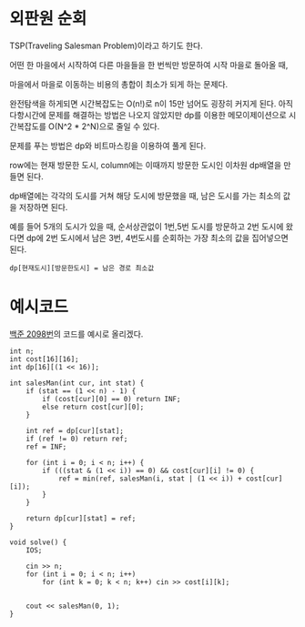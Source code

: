 # 외판원 순회
TSP(Traveling Salesman Problem)이라고 하기도 한다. 

어떤 한 마을에서 시작하여 다른 마을들을 한 번씩만 방문하여 시작 마을로 돌아올 때,

마을에서 마을로 이동하는 비용의 총합이 최소가 되게 하는 문제다.

완전탐색을 하게되면 시간복잡도는 O(n!)로 n이 15만 넘어도 굉장히 커지게 된다. 아직 다항시간에 문제를 해결하는 방법은 나오지 않았지만 dp를 이용한 메모이제이션으로 시간복잡도를 O(N^2 * 2^N)으로 줄일 수 있다.

문제를 푸는 방법은 dp와 비트마스킹을 이용하여 풀게 된다. 

row에는 현재 방문한 도시, column에는 이때까지 방문한 도시인 이차원 dp배열을 만들면 된다. 

dp배열에는 각각의 도시를 거쳐 해당 도시에 방문했을 때, 남은 도시를 가는 최소의 값을 저장하면 된다. 

예를 들어 5개의 도시가 있을 때, 순서상관없이 1번,5번 도시를 방문하고 2번 도시에 왔다면 dp에 2번 도시에서 남은 3번, 4번도시를 순회하는 가장 최소의 값을 집어넣으면 된다. 

    dp[현재도시][방문한도시] = 남은 경로 최소값

# 예시코드
[백준 2098번](https://www.acmicpc.net/problem/2098)의 코드를 예시로 올리겠다.

    int n;
    int cost[16][16];
    int dp[16][(1 << 16)];

    int salesMan(int cur, int stat) {
        if (stat == (1 << n) - 1) {
            if (cost[cur][0] == 0) return INF;
            else return cost[cur][0];
        }

        int ref = dp[cur][stat];
        if (ref != 0) return ref;
        ref = INF;

        for (int i = 0; i < n; i++) {
            if (((stat & (1 << i)) == 0) && cost[cur][i] != 0) {
                ref = min(ref, salesMan(i, stat | (1 << i)) + cost[cur][i]);
            }
        }

        return dp[cur][stat] = ref;
    }

    void solve() {
        IOS;
        
        cin >> n;
        for (int i = 0; i < n; i++)
            for (int k = 0; k < n; k++) cin >> cost[i][k];

        
        cout << salesMan(0, 1);
    }


